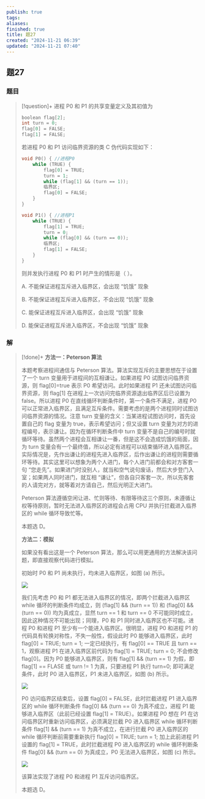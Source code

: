 ```yaml
---
publish: true
tags: 
aliases: 
finished: true
title: 题27
created: "2024-11-21 06:39"
updated: "2024-11-21 07:40"
---
```

## 题27
### 题目
> [!question]+
> 进程 P0 和 P1 的共享变量定义及其初值为
> 
> ```cpp
> boolean flag[2];
> int turn = 0;
> flag[0] = FALSE; 
> flag[1] = FALSE;
> ```
> 
> 若进程 P0 和 P1 访问临界资源的类 C 伪代码实现如下：
> 
> ```cpp
> void P0() { //进程P0
>     while (TRUE) {
>         flag[0] = TRUE;
>         turn = 1;
>         while (flag[1] && (turn == 1));
>         临界区;
>         flag[0] = FALSE;
>     }
> }
> 
> void P1() { //进程P1
>     while (TRUE) {
>         flag[1] = TRUE;
>         turn = 0;
>         while (flag[0] && (turn == 0));
>         临界区;
>         flag[1] = FALSE;
>     }
> }
> ```
> 
> 则并发执行进程 P0 和 P1 时产生的情形是（ ）。
> 
> A. 不能保证进程互斥进入临界区，会出现 “饥饿” 现象
> 
> B. 不能保证进程互斥进入临界区，不会出现 “饥饿” 现象
> 
> C. 能保证进程互斥进入临界区，会出现 “饥饿” 现象
> 
> D. 能保证进程互斥进入临界区，不会出现 “饥饿” 现象
### 解
> [!done]+
> **方法一：Peterson 算法**
> 
> 本题考察进程间通信与 Peterson 算法。算法实现互斥的主要思想在于设置了一个 turn 变量用于进程间的互相谦让。如果进程 P0 试图访问临界资源，则 flag[0]=true 表示 P0 希望访问。此时如果进程 P1 还未试图访问临界资源，则 flag[1] 在进程上一次访问完临界资源退出临界区后已设置为 false。所以进程 P0 在直线循环判断条件时，第一个条件不满足，进程 P0 可以正常进入临界区，且满足互斥条件。需要考虑的是两个进程同时试图访问临界资源的情况。注意 turn 变量的含义：当某进程试图访问时，首先设置自己的 flag 变量为 true，表示希望访问；但又设置 turn 变量为对方的进程编号，表示谦让。因为在循环判断条件中 turn 变量不是自己的编号时就循环等待。虽然两个进程会互相谦让一番，但是这不会造成饥饿的局面，因为 turn 变量会有一个最终值，所以必定有进程可以结束循环进入临界区。实际情况是，先作出谦让的进程先进入临界区，后作出谦让的进程则需要循环等待。其实这里可以想象为两个人进门，每个人进门前都会和对方客套一句 “您走先”。如果进门时没别人，就当和空气说句废话，然后大步登门入室；如果两人同时进门，就互相 “谦让”，但各自只客套一次，所以先客套的人请完对方，就等着对方请自己，然后光明正大进门。
> 
> Peterson 算法遵循空闲让进、忙则等待、有限等待这三个原则，未遵循让权等待原则，暂时无法进入临界区的进程会占用 CPU 并执行拦截进入临界区的 while 循环导致忙等。
> 
> 本题选 D。
> 
> **方法二：模拟**
> 
> 如果没有看出这是一个 Peterson 算法，那么可以用更通用的方法解决该问题，即直接观察代码进行模拟。
> 
> 初始时 P0 和 P1 尚未执行，均未进入临界区，如图 (a) 所示。
> 
> ![](https://pica.zhimg.com/v2-db4f81ffcecc288a3c1a5c54d8d621c4_r.jpg)
> 
> 我们先考虑 P0 和 P1 都无法进入临界区的情况，即两个拦截进入临界区 while 循环的判断条件均成立，则 (flag[1] && (turn == 1)) 和 (flag[0] && (turn == 0)) 均为真成立，显然 turn == 1 和 turn == 0 不可能同时成立，因此这种情况不可能出现；同理，P0 和 P1 同时进入临界区也不可能。进程 P0 和进程 P1 至少有一个能进入临界区。很明显，进程 P0 和进程 P1 的代码具有轮换对称性，不失一般性，假设此时 P0 能够进入临界区，此时 flag[0] = TRUE; turn = 1; 一定已经执行，有 flag[0] == TRUE 且 turn == 1，观察进程 P1 在进入临界区前代码为 flag[1] = TRUE; turn = 0; 不会修改 flag[0]。因为 P0 能够进入临界区，则有 flag[1] && (turn == 1) 为假，即 flag[1] == FLASE 或 turn != 1 为真，只要进程 P1 执行 turn=0; 即可满足条件，此时 P0 进入临界区，P1 未进入临界区，如图 (b) 所示。
> 
> ![](https://picx.zhimg.com/v2-78f9bc860f036daf81058f382fb12641_r.jpg)
> 
> P0 访问临界区结束后，设置 flag[0] = FALSE，此时拦截进程 P1 进入临界区的 while 循环判断条件 flag[0] && (turn == 0) 为真不成立，进程 P1 能够进入临界区（此前已经设置 flag[1] = TRUE）。如果进程 P0 想在 P1 在访问临界区时重新访问临界区，必须满足拦截 P0 进入临界区 while 循环判断条件 flag[1] && (turn == 1) 为真不成立，在进行拦截 P0 进入临界区的 while 循环判断前需要重新执行 flag[0] = TRUE; turn = 1; 加上此前进程 P1 设置的 flag[1] = TRUE，此时拦截进程 P0 进入临界区的 while 循环判断条件 flag[0] && (turn == 0) 为真成立，P0 无法进入临界区，如图 (c) 所示。
> 
> ![](https://pic4.zhimg.com/v2-b916eebaf5d82cd2969d651eda4ede01_r.jpg)
> 
> 该算法实现了进程 P0 和进程 P1 互斥访问临界区。
> 
> 本题选 D。